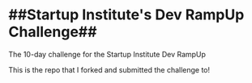 ##Startup Institute's Dev RampUp Challenge##
=========

The 10-day challenge for the Startup Institute Dev RampUp

This is the repo that I forked and submitted the challenge to!



